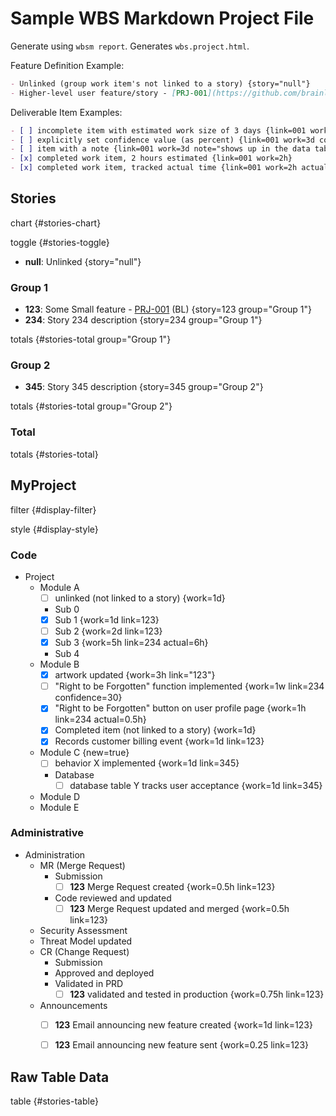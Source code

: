 # Sample WBS Markdown Project File

Generate using `wbsm report`. Generates `wbs.project.html`.

Feature Definition Example:

```markdown
- Unlinked (group work item's not linked to a story) {story="null"}
- Higher-level user feature/story - [PRJ-001](https://github.com/brainlid/wbs_markdown/issues/1) (Initials) {story="001"}
```

Deliverable Item Examples:

```markdown
- [ ] incomplete item with estimated work size of 3 days {link=001 work=3d}
- [ ] explicitly set confidence value (as percent) {link=001 work=3d confidence=20}
- [ ] item with a note {link=001 work=3d note="shows up in the data table"}
- [x] completed work item, 2 hours estimated {link=001 work=2h}
- [x] completed work item, tracked actual time {link=001 work=2h actual=3.25h}
```

## Stories

chart {#stories-chart}

toggle {#stories-toggle}

- **null**: Unlinked {story="null"}

### Group 1

- **123**: Some Small feature - [PRJ-001](https://github.com/brainlid/wbs_markdown/issues/1) (BL) {story=123 group="Group 1"}
- **234**: Story 234 description {story=234 group="Group 1"}

totals {#stories-total group="Group 1"}

### Group 2

- **345**: Story 345 description {story=345 group="Group 2"}

totals {#stories-total group="Group 2"}

### Total

totals {#stories-total}

## MyProject

filter {#display-filter}

style {#display-style}

### Code

- Project
  - Module A
    - [ ] unlinked (not linked to a story) {work=1d}
    - Sub 0
    - [x] Sub 1 {work=1d link=123}
    - [ ] Sub 2 {work=2d link=123}
    - [x] Sub 3 {work=5h link=234 actual=6h}
    - Sub 4
  - Module B
    - [x] artwork updated {work=3h link="123"}
    - [ ] "Right to be Forgotten" function implemented {work=1w link=234 confidence=30}
    - [x] "Right to be Forgotten" button on user profile page {work=1h link=234 actual=0.5h}
    - [x] Completed item (not linked to a story) {work=1d}
    - [x] Records customer billing event {work=1d link=123}
  - Module C {new=true}
    - [ ] behavior X implemented {work=1d link=345}
    - Database
      - [ ] database table Y tracks user acceptance {work=1d link=345}
  - Module D
  - Module E


### Administrative

- Administration
  - MR (Merge Request)
    - Submission
      - [ ] **123** Merge Request created {work=0.5h link=123}
    - Code reviewed and updated
      - [ ] **123** Merge Request updated and merged {work=0.5h link=123}
  - Security Assessment
  - Threat Model updated
  - CR (Change Request)
    - Submission
    - Approved and deployed
    - Validated in PRD
      - [ ] **123** validated and tested in production {work=0.75h link=123}
  - Announcements
    - [ ] **123** Email announcing new feature created {work=1d link=123}
    - [ ] **123** Email announcing new feature sent {work=0.25 link=123}


## Raw Table Data

table {#stories-table}
